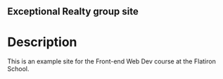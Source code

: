 Exceptional Realty group site
---

# Description

This is an example site for the Front-end Web Dev course at the Flatiron School.
